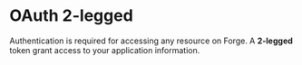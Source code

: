 # OAuth 2-legged

Authentication is required for accessing any resource on Forge. A **2-legged** token grant access to your application information.